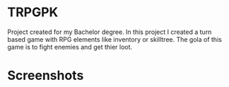# TRPGPK
Project created for my Bachelor degree. In this project I created a turn based game with RPG elements like inventory or skilltree. The gola of this game is to fight enemies and get thier loot.

# Screenshots


